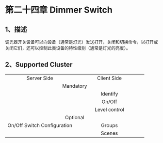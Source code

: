 # 第二十四章 Dimmer Switch

## 1、描述

​	  调光器开关设备可以向设备（通常是灯光）发送打开，关闭和切换命令，以打开或关闭它们，还可以控制此类设备的特性级别（通常是灯光的亮度）。

## 2、Supported Cluster
<table>
   <tr align="center">
   	<td style="width:50%;">Server Side</td>
    <td style="width:50%;">Client Side</td>
   </tr>
   <tr align="center">
   	<td colspan="2">Mandatory</td>
   </tr>
   <tr align="center">
    <td></td>
    <td>Identify</td>
   </tr>
   <tr align="center">
    <td></td>
    <td>On/Off</td>
   </tr>
   <tr align="center">
    <td></td>
    <td>Level control</td>
   </tr>
   <tr align="center">
   	<td colspan="2">Optional</td>
   </tr>
   <tr align="center">
    <td>On/Off Switch Configuration</td>
    <td>Groups</td>
   </tr>
   <tr align="center">
    <td></td>
    <td>Scenes</td>
   </tr>
</table>

